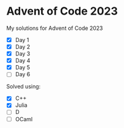 # Advent of Code 2023
My solutions for Advent of Code 2023

- [x] Day 1
- [x] Day 2
- [x] Day 3
- [x] Day 4
- [x] Day 5
- [ ] Day 6

Solved using:

- [x] C++
- [x] Julia
- [ ] D
- [ ] OCaml
